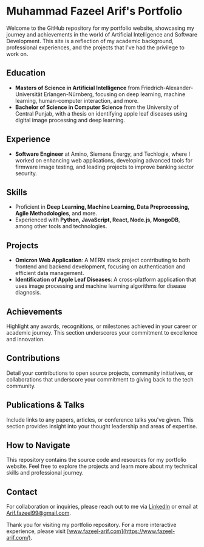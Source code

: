 # Muhammad Fazeel Arif's Portfolio

Welcome to the GitHub repository for my portfolio website, showcasing my journey and achievements in the world of Artificial Intelligence and Software Development. This site is a reflection of my academic background, professional experiences, and the projects that I've had the privilege to work on.

## Education

- **Masters of Science in Artificial Intelligence** from Friedrich-Alexander-Universität Erlangen-Nürnberg, focusing on deep learning, machine learning, human-computer interaction, and more.
- **Bachelor of Science in Computer Science** from the University of Central Punjab, with a thesis on identifying apple leaf diseases using digital image processing and deep learning.

## Experience

- **Software Engineer** at Amino, Siemens Energy, and Techlogix, where I worked on enhancing web applications, developing advanced tools for firmware image testing, and leading projects to improve banking sector security.

## Skills

- Proficient in **Deep Learning, Machine Learning, Data Preprocessing, Agile Methodologies**, and more.
- Experienced with **Python, JavaScript, React, Node.js, MongoDB**, among other tools and technologies.

## Projects

- **Omicron Web Application**: A MERN stack project contributing to both frontend and backend development, focusing on authentication and efficient data management.
- **Identification of Apple Leaf Diseases**: A cross-platform application that uses image processing and machine learning algorithms for disease diagnosis.

## Achievements

Highlight any awards, recognitions, or milestones achieved in your career or academic journey. This section underscores your commitment to excellence and innovation.

## Contributions

Detail your contributions to open source projects, community initiatives, or collaborations that underscore your commitment to giving back to the tech community.

## Publications & Talks

Include links to any papers, articles, or conference talks you've given. This section provides insight into your thought leadership and areas of expertise.

## How to Navigate

This repository contains the source code and resources for my portfolio website. Feel free to explore the projects and learn more about my technical skills and professional journey.

## Contact

For collaboration or inquiries, please reach out to me via [LinkedIn](www.linkedin.com/in/fazeelarif) or email at Arif.fazeel99@gmail.com.

Thank you for visiting my portfolio repository. For a more interactive experience, please visit [www.fazeel-arif.com](https://www.fazeel-arif.com/).
